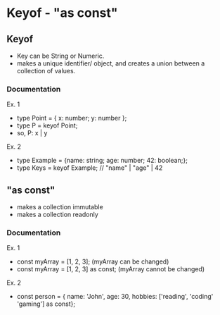 # Keyof - "as const"

## Keyof
- Key can be String or Numeric.
- makes a unique identifier/ object, and creates a union between a collection of values.

### Documentation
Ex. 1
- type Point = { x: number; y: number };
- type P = keyof Point;
- so, P: x | y

Ex. 2
- type Example = {name: string; age: number; 42: boolean;};
- type Keys = keyof Example; // "name" | "age" | 42

## "as const"
- makes a collection immutable
- makes a collection readonly


### Documentation
Ex. 1
- const myArray = [1, 2, 3]; (myArray can be changed)
- const myArray = [1, 2, 3] as const; (myArray cannot be changed)

Ex. 2
- const person = { name: 'John', age: 30, hobbies: ['reading', 'coding' 'gaming'] as const};

